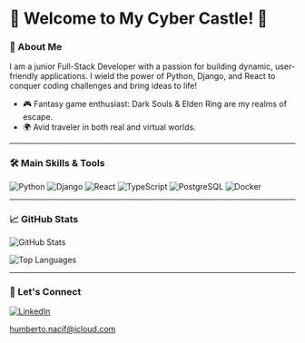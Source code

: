 # 🌟 Welcome to My Cyber Castle! 🌟

### 👋 About Me
I am a junior Full-Stack Developer with a passion for building dynamic, user-friendly applications. I wield the power of Python, Django, and React to conquer coding challenges and bring ideas to life!

- 🎮 Fantasy game enthusiast: Dark Souls & Elden Ring are my realms of escape.
- 🌍 Avid traveler in both real and virtual worlds.

---

### 🛠️ Main Skills & Tools
![Python](https://img.shields.io/badge/Python-3776AB?style=for-the-badge&logo=python&logoColor=white)
![Django](https://img.shields.io/badge/Django-092E20?style=for-the-badge&logo=django&logoColor=white)
![React](https://img.shields.io/badge/React-61DAFB?style=for-the-badge&logo=react&logoColor=black)
![TypeScript](https://img.shields.io/badge/TypeScript-007ACC?style=for-the-badge&logo=typescript&logoColor=white)
![PostgreSQL](https://img.shields.io/badge/PostgreSQL-336791?style=for-the-badge&logo=postgresql&logoColor=white)
![Docker](https://img.shields.io/badge/Docker-2496ED?style=for-the-badge&logo=docker&logoColor=white)

---

### 📈 GitHub Stats
![GitHub Stats](https://github-readme-stats.vercel.app/api?username=histereogenik&show_icons=true&theme=radical)

![Top Languages](https://github-readme-stats.vercel.app/api/top-langs/?username=histereogenik&layout=compact&theme=radical)

---

### 🔗 Let's Connect
[![LinkedIn](https://img.shields.io/badge/LinkedIn-0A66C2?style=for-the-badge&logo=linkedin&logoColor=white)](https://www.linkedin.com/in/humberto-nacif/)

humberto.nacif@icloud.com
